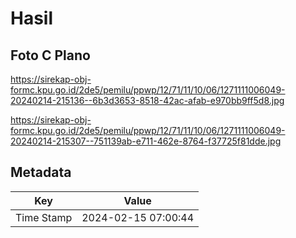 # Hasil

## Foto C Plano

https://sirekap-obj-formc.kpu.go.id/2de5/pemilu/ppwp/12/71/11/10/06/1271111006049-20240214-215136--6b3d3653-8518-42ac-afab-e970bb9ff5d8.jpg

https://sirekap-obj-formc.kpu.go.id/2de5/pemilu/ppwp/12/71/11/10/06/1271111006049-20240214-215307--751139ab-e711-462e-8764-f37725f81dde.jpg


## Metadata

| Key        | Value               |
| ---------- | ------------------- |
| Time Stamp | 2024-02-15 07:00:44 |



